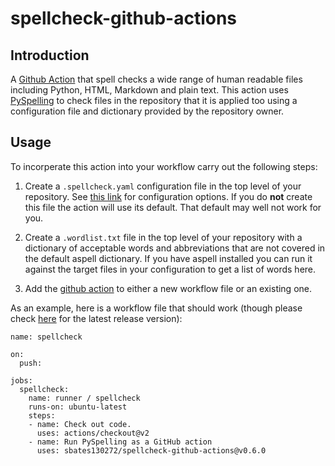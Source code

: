 # spellcheck-github-actions

## Introduction

A [Github Action][1] that spell checks a wide range of human readable files
including Python, HTML, Markdown and plain text. This action uses
[PySpelling][2] to check files in the repository that it is applied
too using a configuration file and dictionary provided by the
repository owner.

## Usage

To incorperate this action into your workflow carry out the following
steps:

1. Create a `.spellcheck.yaml` configuration file in the top level of
your repository. See [this link][3] for configuration options. If you
do **not** create this file the action will use its default. That
default may well not work for you.

1. Create a `.wordlist.txt` file in the top level of your repository
with a dictionary of acceptable words and abbreviations that are not
covered in the default aspell dictionary. If you have aspell installed
you can run it against the target files in your configuration to get a
list of words here.

1. Add the [github action][4] to either a new workflow file or an
existing one.

As an example, here is a workflow file that should work (though please
check [here][4] for the latest release version):
```
name: spellcheck

on:
  push:

jobs:
  spellcheck:
    name: runner / spellcheck
    runs-on: ubuntu-latest
    steps:
    - name: Check out code.
      uses: actions/checkout@v2
    - name: Run PySpelling as a GitHub action
      uses: sbates130272/spellcheck-github-actions@v0.6.0
```
[1]: https://github.com/marketplace?type=actions
[2]: https://facelessuser.github.io/pyspelling/
[3]: https://facelessuser.github.io/pyspelling/configuration/
[4]: https://github.com/marketplace/actions/run-pyspelling-as-a-github-action
